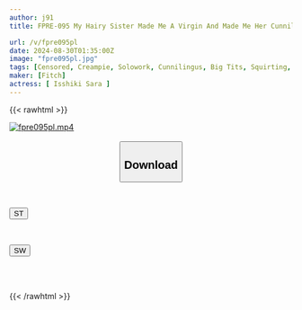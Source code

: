 ```yaml
---
author: j91
title: FPRE-095 My Hairy Sister Made Me A Virgin And Made Me Her Cunnilingus Slave. She Was The Only One Enjoying It And Wouldn't Let Me Insert It, So I Kept Giving Her The Strongest Aphrodisiac... It Worked Better Than I Expected And She Started Begging For Me To Insert It Raw. A Big Reversal Of My Virginity And Creampie Sex! Sara Isshiki

url: /v/fpre095pl
date: 2024-08-30T01:35:00Z
image: "fpre095pl.jpg"
tags: [Censored, Creampie, Solowork, Cunnilingus, Big Tits, Squirting, Virgin Man	]
maker: [Fitch]
actress: [ Isshiki Sara ]
---
```



{{< rawhtml >}}

<div class="video" data-videoid="VkMQBKZeD8FKdYv">
    <a href="javascript:;">
        <img src="/v/fpre095pl/fpre095pl.jpg" width="WIDTH" height="HEIGHT" alt="fpre095pl.mp4" loading="lazy">
    </a>
</div>

<script type="text/javascript" src="https://j91.asia/asset/on-demand-st.js"></script>

<br>
  <link rel="stylesheet" href="https://j91.asia/asset/bs5.css">
  
  <center>
  <button class="btn btn-primary" type="button" data-bs-toggle="collapse" data-bs-target=".multi-collapse" aria-expanded="false" aria-controls="multiCollapseExample1 multiCollapseExample2"><h2>Download</h2></button></center>
</p>
<div class="row">
  <div class="col">
    <div class="collapse multi-collapse" id="multiCollapseExample1">
      <div class="card card-body">
	      	      <br>
<div class="buttons">  
<p><a href="/v/fpre095pl/st.html" target="_blank"><button class="btn-hover color-3"><i class="fa fa-download"></i> ST</button></a></p></div>
    </div>
  </div>
</div>
  <div class="col">
    <div class="collapse multi-collapse" id="multiCollapseExample2">
      <div class="card card-body">
	      <br>
<div class="buttons">
<p><a href="/v/fpre095pl/sw.html" target="_blank"><button class="btn-hover color-2"><i class="fa fa-download"></i> SW</button></a></p></div>
<br><br>
      </div>
    </div>
  </div>
</div>

{{< /rawhtml >}}